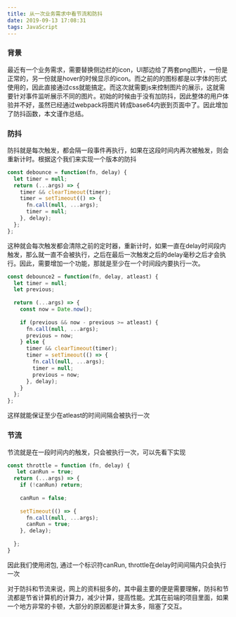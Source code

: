```yaml
---
title: 从一次业务需求中看节流和防抖
date: 2019-09-13 17:08:31
tags: JavaScript
---
```


### 背景

最近有一个业务需求，需要替换侧边栏的icon，UI那边给了两套png图片，一份是正常的，另一份就是hover的时候显示的icon。而之前的的图标都是以字体的形式使用的，因此直接通过css就能搞定。而这次就需要js来控制图片的展示，这就需要针对事件监听展示不同的图片。初始的时候由于没有加防抖，因此整体的用户体验并不好，虽然已经通过webpack将图片转成base64内嵌到页面中了。因此增加了防抖函数，本文谨作总结。

### 防抖

防抖就是每次触发，都会隔一段事件再执行，如果在这段时间内再次被触发，则会重新计时。根据这个我们来实现一个版本的防抖

```js
const debounce = function(fn, delay) {
  let timer = null;
  return (...args) => {
    timer && clearTimeout(timer);
    timer = setTimeout(() => {
      fn.call(null, ...args);
      timer = null;
    }, delay); 
  };
};
```

这种就会每次触发都会清除之前的定时器，重新计时，如果一直在delay时间段内触发，那么就一直不会被执行，之后在最后一次触发之后的delay毫秒之后才会执行。因此，需要增加一个功能，那就是至少在一个时间段内要执行一次。

```js
const debounce2 = function(fn, delay, atleast) {
  let timer = null;
  let previous;
  
  return (...args) => {
    const now = Date.now();
   
    if (previous && now - previous >= atleast) {
      fn.call(null, ...args);
      previous = now;
    } else {
      timer && clearTimeout(timer);
      timer = setTimeout(() => {
        fn.call(null, ...args);
        timer = null;
        previous = now;
      }, delay);   
    }
  };
};
```

这样就能保证至少在atleast的时间间隔会被执行一次

### 节流

节流就是在一段时间内的触发，只会被执行一次，可以先看下实现

```js
const throttle = function (fn, delay) {
   let canRun = true;
  return (...args) => {
    if (!canRun) return;
    
    canRun = false;
    
    setTimeout(() => {
      fn.call(null, ...args);
      canRun = true;
    }, delay); 
  
  };
}
```
因此我们使用闭包, 通过一个标识符canRun, throttle在delay时间间隔内只会执行一次


对于防抖和节流来说，网上的资料挺多的，其中最主要的便是需要理解，防抖和节流都是节省计算机的计算力，减少计算，提高性能。尤其在前端的项目里面，如果一个地方非常的卡顿，大部分的原因都是计算太多，阻塞了交互。